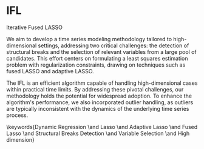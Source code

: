 # IFL
Iterative Fused LASSO 

We aim to develop a time series modeling methodology tailored to high-dimensional settings, addressing two critical challenges: the detection of structural breaks and the selection of relevant variables from a large pool of candidates. This effort centers on formulating a least squares estimation problem with regularization constraints, drawing on techniques such as fused LASSO and adaptive LASSO. 

The IFL is an efficient algorithm capable of handling high-dimensional cases within practical time limits. By addressing these pivotal challenges, our methodology holds the potential for widespread adoption. To enhance the algorithm's performance, we also incorporated outlier handling, as outliers are typically inconsistent with the dynamics of the underlying time series process. 

\keywords{Dynamic Regression \and Lasso  \and Adaptive Lasso \and Fused Lasso \and Structural Breaks Detection \and Variable Selection \and High dimension}
